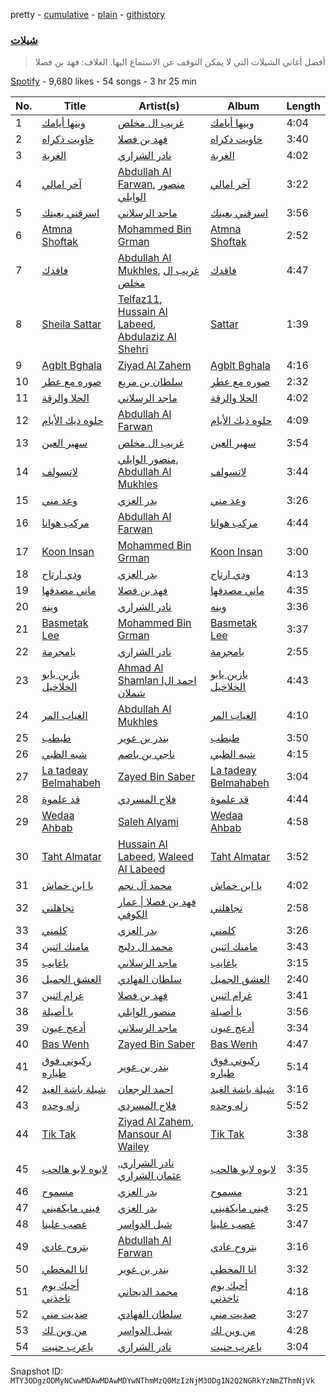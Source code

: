 pretty - [cumulative](/playlists/cumulative/37i9dQZF1DWTZ8jTY8g4MU.md) - [plain](/playlists/plain/37i9dQZF1DWTZ8jTY8g4MU) - [githistory](https://github.githistory.xyz/mackorone/spotify-playlist-archive/blob/main/playlists/plain/37i9dQZF1DWTZ8jTY8g4MU)

### [ شيلات](https://open.spotify.com/playlist/37i9dQZF1DWTZ8jTY8g4MU)

> أفضل أغاني الشيلات التي لا يمكن التوقف عن الاستماع اليها\. الغلاف: فهد بن فصلا

[Spotify](https://open.spotify.com/user/spotify) - 9,680 likes - 54 songs - 3 hr 25 min

| No. | Title | Artist(s) | Album | Length |
|---|---|---|---|---|
| 1 | [وينها أيامك](https://open.spotify.com/track/04TqNXSCZQwFmsR2CW3deb) | [غريب ال مخلص](https://open.spotify.com/artist/4uiWNcw39r8x9YG4WtoQep) | [وينها أيامك](https://open.spotify.com/album/6oxPZ7NoFWbv8FI1KbUD41) | 4:04 |
| 2 | [خاويت ذكراه](https://open.spotify.com/track/73xOibl20hlunR0U0oYBA0) | [فهد بن فصلا](https://open.spotify.com/artist/7DSLsFX6LgWuz3bJbPNfWg) | [خاويت ذكراه](https://open.spotify.com/album/64jWjJ9jxpM4spXX9QDqaf) | 3:40 |
| 3 | [الغربة](https://open.spotify.com/track/6AKDz8CoUy5pB28gSZ7CqJ) | [نادر الشراري](https://open.spotify.com/artist/6TO4yttkJH47KzzQEQXTKm) | [الغربة](https://open.spotify.com/album/3DZnSoRRssXDyf50hcX3DI) | 4:02 |
| 4 | [آخر امالي](https://open.spotify.com/track/4VUMevwK5WhDrEjxH7okJL) | [Abdullah Al Farwan](https://open.spotify.com/artist/7zjX652bWyemXyFFVhBnch), [منصور الوايلي](https://open.spotify.com/artist/6wgdTtjcI9FJnFJuJz70C4) | [آخر امالي](https://open.spotify.com/album/61PakJUPIbdvuMBPk8ZcOY) | 3:22 |
| 5 | [اسرقني بعينك](https://open.spotify.com/track/2btTUVu43lXrCQzHLGbg6S) | [ماجد الرسلاني](https://open.spotify.com/artist/1TrcFvtMbJqhog5XVABHlm) | [اسرقني بعينك](https://open.spotify.com/album/6KTTNe2nEBWO8dQjHk1HGA) | 3:56 |
| 6 | [Atmna Shoftak](https://open.spotify.com/track/5XARFcDeJmdjBTZXGDmUNJ) | [Mohammed Bin Grman](https://open.spotify.com/artist/5uFWoNmwcCxpZSq3RToSGr) | [Atmna Shoftak](https://open.spotify.com/album/1zu44llZrXAdX0XQgTDSxF) | 2:52 |
| 7 | [فاقدك](https://open.spotify.com/track/0xA6b2OppmTqMjojgf6Ipb) | [Abdullah Al Mukhles](https://open.spotify.com/artist/6SdRVw4NGUDFrTbWHXaUbH), [غريب ال مخلص](https://open.spotify.com/artist/4uiWNcw39r8x9YG4WtoQep) | [فاقدك](https://open.spotify.com/album/6MIsUhrJIZpJ0JqEIJEMtz) | 4:47 |
| 8 | [Sheila Sattar](https://open.spotify.com/track/3WIAH5gwrFhd4tJz0oyEZ9) | [Telfaz11](https://open.spotify.com/artist/5PVYhzRlwWI7OWgPBDDQkh), [Hussain Al Labeed](https://open.spotify.com/artist/57RLY6gST8c5vCtPygoHuy), [Abdulaziz Al Shehri](https://open.spotify.com/artist/6XbUXannvTDg5AzUWsal0t) | [Sattar](https://open.spotify.com/album/5zTkn4lFoPfW09RREtNxmr) | 1:39 |
| 9 | [Agblt Bghala](https://open.spotify.com/track/3HISZkVKGdicqfeytw8WRL) | [Ziyad Al Zahem](https://open.spotify.com/artist/6X48LcVZiaJrHUdyhikE08) | [Agblt Bghala](https://open.spotify.com/album/6ovX8eybx62I2LQe9Va6Jh) | 4:16 |
| 10 | [صوره مع عطر](https://open.spotify.com/track/1XF1YnaPNTuR4pmi66qBhm) | [سلطان بن مريع](https://open.spotify.com/artist/5fdMXGDe0P3wV5TbCowG5g) | [صوره مع عطر](https://open.spotify.com/album/2Cd7G567Nt0gLbAtppLUmf) | 2:32 |
| 11 | [الحلا والرقة](https://open.spotify.com/track/2I0JqlIwvI8AtR3M3v0oGe) | [ماجد الرسلاني](https://open.spotify.com/artist/1TrcFvtMbJqhog5XVABHlm) | [الحلا والرقة](https://open.spotify.com/album/1g5O0y3SyVcyQ5EyVjErTq) | 4:02 |
| 12 | [حلوه ذيك الأيام](https://open.spotify.com/track/7G9FvCGsh9sLMyKwcNudid) | [Abdullah Al Farwan](https://open.spotify.com/artist/7zjX652bWyemXyFFVhBnch) | [حلوه ذيك الأيام](https://open.spotify.com/album/0Lc1i8HzW08AGNG6Oy5l3R) | 4:09 |
| 13 | [سهير العين](https://open.spotify.com/track/2zZf1Wm2ywhK3g72JrnXT3) | [غريب ال مخلص](https://open.spotify.com/artist/4uiWNcw39r8x9YG4WtoQep) | [سهير العين](https://open.spotify.com/album/52shbS4MEusvwpe4paLGC9) | 3:54 |
| 14 | [لاتسولف](https://open.spotify.com/track/2uV7vMIRLxYleQpkHLBxIf) | [منصور الوايلي](https://open.spotify.com/artist/6wgdTtjcI9FJnFJuJz70C4), [Abdullah Al Mukhles](https://open.spotify.com/artist/6SdRVw4NGUDFrTbWHXaUbH) | [لاتسولف](https://open.spotify.com/album/1Y2q50EkNiy8ptFVujS2pd) | 3:44 |
| 15 | [وعد مني](https://open.spotify.com/track/2869XYduH4Dp3YfUwvroOe) | [بدر العزي](https://open.spotify.com/artist/3JgiCW6Za1Pvg0dnz7xsjy) | [وعد مني](https://open.spotify.com/album/5adznLBvnzA9GgW76kLOpD) | 3:26 |
| 16 | [مركب هوانا](https://open.spotify.com/track/3s8CTencXxfmKex6E5SU2S) | [Abdullah Al Farwan](https://open.spotify.com/artist/7zjX652bWyemXyFFVhBnch) | [مركب هوانا](https://open.spotify.com/album/4ZdqBiuajEZTUzbb6yEezB) | 4:44 |
| 17 | [Koon Insan](https://open.spotify.com/track/2hLkOauE0bNHoIDwJ45dFj) | [Mohammed Bin Grman](https://open.spotify.com/artist/5uFWoNmwcCxpZSq3RToSGr) | [Koon Insan](https://open.spotify.com/album/7E3LtuiAJK99BU9RPPPmUl) | 3:00 |
| 18 | [ودي ارتاح](https://open.spotify.com/track/0yUb1n9E4tp3uf6hd6xvlM) | [بدر العزي](https://open.spotify.com/artist/3JgiCW6Za1Pvg0dnz7xsjy) | [ودي ارتاح](https://open.spotify.com/album/2L824hI35nFE6g47DlImJp) | 4:13 |
| 19 | [ماني مصدقها](https://open.spotify.com/track/0fIKhy4BBJJ5flq3GwySkD) | [فهد بن فصلا](https://open.spotify.com/artist/7DSLsFX6LgWuz3bJbPNfWg) | [ماني مصدقها](https://open.spotify.com/album/5dP4DRjie6bVwsxXyqeQw5) | 4:35 |
| 20 | [وينه](https://open.spotify.com/track/4gYCz0aEcywZ3yY5HStjCn) | [نادر الشراري](https://open.spotify.com/artist/6TO4yttkJH47KzzQEQXTKm) | [وينه](https://open.spotify.com/album/23LvBPe1UpqU3KQUelauno) | 3:36 |
| 21 | [Basmetak Lee](https://open.spotify.com/track/5Yf4UF6cYLsoG6ePHDC1ec) | [Mohammed Bin Grman](https://open.spotify.com/artist/5uFWoNmwcCxpZSq3RToSGr) | [Basmetak Lee](https://open.spotify.com/album/73clqKMKrQ3WZOBZbqPYOU) | 3:37 |
| 22 | [يامجرمة](https://open.spotify.com/track/1ZsJGnLQ6Dz8IKGdjlwsz6) | [نادر الشراري](https://open.spotify.com/artist/6TO4yttkJH47KzzQEQXTKm) | [يامجرمة](https://open.spotify.com/album/3qGwl0Gu4UGJqjekXuGs6S) | 2:55 |
| 23 | [يازين يابو الخلاخيل](https://open.spotify.com/track/3FvDdjshs2Jn1nEx4OvUnJ) | [Ahmad Al Shamlan Iاحمد ال شملان](https://open.spotify.com/artist/0gx2Hvx3UF3qteLYY3c4YV) | [يازين يابو الخلاخيل](https://open.spotify.com/album/4H9DKcjhgjuCGYxi2AoFQG) | 4:43 |
| 24 | [الغياب المر](https://open.spotify.com/track/6KGZkRIA9deMBQa1ywMShu) | [Abdullah Al Mukhles](https://open.spotify.com/artist/6SdRVw4NGUDFrTbWHXaUbH) | [الغياب المر](https://open.spotify.com/album/6u5cIVtWaay6QsamJuBfYt) | 4:10 |
| 25 | [طبطب](https://open.spotify.com/track/34iXouLD9DE3bBa2pmInEF) | [بندر بن عوير](https://open.spotify.com/artist/3AEPOScEpyXGfeHa3scvkm) | [طبطب](https://open.spotify.com/album/46Eugjxm41rG3MfPB0c5VC) | 3:50 |
| 26 | [شبه الظبي](https://open.spotify.com/track/5ualLmOR4a5jJJnnITLtYc) | [ناجي بن باصم](https://open.spotify.com/artist/3QoDkgQ6jQvy610IiOqPiR) | [شبه الظبي](https://open.spotify.com/album/35nYR6qG6EiBqtSaB9vrDa) | 4:15 |
| 27 | [La tadeay Belmahabeh](https://open.spotify.com/track/6LTjugDnOwFFlLy8mfCWJN) | [Zayed Bin Saber](https://open.spotify.com/artist/0TNuRg9zAJbDy4chgGD4Cs) | [La tadeay Belmahabeh](https://open.spotify.com/album/3KABKr2xB3xOR6UlTtip5L) | 3:04 |
| 28 | [قد علموة](https://open.spotify.com/track/32erzTQUUgGoCsqnpp0Wd8) | [فلاح المسردي](https://open.spotify.com/artist/21Thm4pTSbEQCsFEbausED) | [قد علموة](https://open.spotify.com/album/5FOH3Ti6fCHQHaVMWMlueJ) | 4:44 |
| 29 | [Wedaa Ahbab](https://open.spotify.com/track/621bdki1XqcmcrfM2qtsGv) | [Saleh Alyami](https://open.spotify.com/artist/0EHQN1RzPBV4c1iPv8m5ln) | [Wedaa Ahbab](https://open.spotify.com/album/4dwxIqFq6qtyj8757DkLaG) | 4:58 |
| 30 | [Taht Almatar](https://open.spotify.com/track/6BrH7iaWBkHlmuKfTulkC1) | [Hussain Al Labeed](https://open.spotify.com/artist/57RLY6gST8c5vCtPygoHuy), [Waleed Al Labeed](https://open.spotify.com/artist/54WeFgRgJGUZIWEYmcyUMf) | [Taht Almatar](https://open.spotify.com/album/4tcggWhIWquh4TLAk1IOnT) | 3:52 |
| 31 | [‎يا ابن خماش](https://open.spotify.com/track/5poJi9KfMINtm0sZ06nSoD) | [محمد آل نجم](https://open.spotify.com/artist/6XFaew6NT18YAjTawaYaTI) | [‎يا ابن خماش](https://open.spotify.com/album/74qnorGX715jcLNRMmMSds) | 4:02 |
| 32 | [تجاهلني](https://open.spotify.com/track/6KGGBeH3rOopzg40XZ6Ser) | [فهد بن فصلا \| عمار الكوفي](https://open.spotify.com/artist/3kOlunmQrCQNixsuyALR7q) | [تجاهلني](https://open.spotify.com/album/3JD3t04qrQnYYq7mwoSS1F) | 2:58 |
| 33 | [كلمني](https://open.spotify.com/track/4SWldutKma2NvU850zeEkd) | [بدر العزي](https://open.spotify.com/artist/3JgiCW6Za1Pvg0dnz7xsjy) | [كلمني](https://open.spotify.com/album/04aRoZxBPhR6aYvTkC7f6F) | 3:26 |
| 34 | [مامنك اثنين](https://open.spotify.com/track/35EGTBHsIEIfGhxLyAriZy) | [محمد ال دلبج](https://open.spotify.com/artist/5XG8NKC339RvmX5uMkrwT6) | [مامنك اثنين](https://open.spotify.com/album/0IhhAgrgoiOeSHDJwokJzZ) | 3:43 |
| 35 | [ياغايب](https://open.spotify.com/track/0H66amn66zZeVCCXjUTdMS) | [ماجد الرسلاني](https://open.spotify.com/artist/1TrcFvtMbJqhog5XVABHlm) | [ياغايب](https://open.spotify.com/album/48GgeOcOFdhU2bVLLfqyzn) | 3:15 |
| 36 | [العشق الجميل](https://open.spotify.com/track/1E6NxvgjVll87cMrMZPZhq) | [سلطان الفهادي](https://open.spotify.com/artist/2O4xS58wSf51BKELtixdQu) | [العشق الجميل](https://open.spotify.com/album/6hRg311Va2xhZ5PUOiHajd) | 2:40 |
| 37 | [غرام اثنين](https://open.spotify.com/track/2njDH5SC3ETAiGb484I9BR) | [فهد بن فصلا](https://open.spotify.com/artist/7DSLsFX6LgWuz3bJbPNfWg) | [غرام اثنين](https://open.spotify.com/album/05Ypu2Ubz44KiU1FOYfTcV) | 3:41 |
| 38 | [يا أصيلة](https://open.spotify.com/track/4HqBacXw1IKtaL9eQNhJ12) | [منصور الوايلي](https://open.spotify.com/artist/6wgdTtjcI9FJnFJuJz70C4) | [يا أصيلة](https://open.spotify.com/album/5uBPZ8QDsSL3xaZ6F9Pbws) | 3:56 |
| 39 | [أدعج عيون](https://open.spotify.com/track/3L0rLqS7wCn0qi7D5kgEQ0) | [ماجد الرسلاني](https://open.spotify.com/artist/1TrcFvtMbJqhog5XVABHlm) | [أدعج عيون](https://open.spotify.com/album/5cOcNb7qAXUcskBBe2tk6i) | 3:34 |
| 40 | [Bas Wenh](https://open.spotify.com/track/50b8yDKb6RDZtaxMYN3PUe) | [Zayed Bin Saber](https://open.spotify.com/artist/0TNuRg9zAJbDy4chgGD4Cs) | [Bas Wenh](https://open.spotify.com/album/4esCyXD8PmyQ2ctfE0asUA) | 4:47 |
| 41 | [ركبوني فوق طياره](https://open.spotify.com/track/4DLRpoNORbVCoJDyHAAkQN) | [بندر بن عوير](https://open.spotify.com/artist/3AEPOScEpyXGfeHa3scvkm) | [ركبوني فوق طياره](https://open.spotify.com/album/4z82K4NZ8c5UcZQ2Y3Izyv) | 5:14 |
| 42 | [شيلة باشة الغيد](https://open.spotify.com/track/1cpFmgqr8gAX0XDhju3fem) | [احمد الرجعان](https://open.spotify.com/artist/0xGGbhWB0r6qFy00mvn2VS) | [شيلة باشة الغيد](https://open.spotify.com/album/65SWMjnQNZACKRFZIrbnpd) | 3:16 |
| 43 | [زله وحده](https://open.spotify.com/track/7sjZX9RQ3zY1C925ro4p9H) | [فلاح المسردي](https://open.spotify.com/artist/21Thm4pTSbEQCsFEbausED) | [زله وحده](https://open.spotify.com/album/59TT0Uwjy06Ai5rFXBo7Ll) | 5:52 |
| 44 | [Tik Tak](https://open.spotify.com/track/37Dij6t00vGWiebXZBqCtB) | [Ziyad Al Zahem](https://open.spotify.com/artist/6X48LcVZiaJrHUdyhikE08), [Mansour Al Wailey](https://open.spotify.com/artist/0Qij0wHzhhvpitpc9KzX6U) | [Tik Tak](https://open.spotify.com/album/57xSDIcbzJUCalSL79eOzX) | 3:38 |
| 45 | [لابوه لابو هالحب](https://open.spotify.com/track/5XebGkoQ956PgZOX2YQB2v) | [نادر الشراري](https://open.spotify.com/artist/6TO4yttkJH47KzzQEQXTKm), [عثمان الشراري](https://open.spotify.com/artist/0YsNrTZe7uAUGwdPmLPNgT) | [لابوه لابو هالحب](https://open.spotify.com/album/61wffZ8ddJ6YQdY7os9PWp) | 3:35 |
| 46 | [مسموح](https://open.spotify.com/track/47vhMaoRykFM1C4HspBXG0) | [بدر العزي](https://open.spotify.com/artist/3JgiCW6Za1Pvg0dnz7xsjy) | [مسموح](https://open.spotify.com/album/2sE39ge2pRfWG4UGdaqd0Q) | 3:21 |
| 47 | [فيني مايكفيني](https://open.spotify.com/track/5np7Iyt9i8EDmKSpSVJR58) | [بدر العزي](https://open.spotify.com/artist/3JgiCW6Za1Pvg0dnz7xsjy) | [فيني مايكفيني](https://open.spotify.com/album/3x0qCf5FPJ96XQS1X4xUvt) | 3:25 |
| 48 | [غصب علينا](https://open.spotify.com/track/6yNbgI21IGouhgPQ5UkrA3) | [شبل الدواسر](https://open.spotify.com/artist/2Nr9HFrird38vSsf663IR3) | [غصب علينا](https://open.spotify.com/album/6yw58FnheKdVDaPYsvyTJd) | 3:47 |
| 49 | [بتروح عادي](https://open.spotify.com/track/5EV02yzvrRIECmP67v53Do) | [Abdullah Al Farwan](https://open.spotify.com/artist/7zjX652bWyemXyFFVhBnch) | [بتروح عادي](https://open.spotify.com/album/4RPceVZW72FOh9mo7oXLPB) | 3:16 |
| 50 | [انا المخطي](https://open.spotify.com/track/3JzpfzTYzuu8ht2l62fhr1) | [بندر بن عوير](https://open.spotify.com/artist/3AEPOScEpyXGfeHa3scvkm) | [انا المخطي](https://open.spotify.com/album/0iy88of5hWokaz8lg6UfBW) | 3:32 |
| 51 | [أحبك يوم تاخذني](https://open.spotify.com/track/4eLMkrYnqxRGmNSchxoGy6) | [محمد الديحاني](https://open.spotify.com/artist/4omgo2tmAfhkk3hizsuHzb) | [أحبك يوم تاخذني](https://open.spotify.com/album/2wd6hOMXwP04aZU1cb9GCy) | 4:18 |
| 52 | [صديت مني](https://open.spotify.com/track/2QBbWw5fFAElRWyqnZ07Wj) | [سلطان الفهادي](https://open.spotify.com/artist/2O4xS58wSf51BKELtixdQu) | [صديت مني](https://open.spotify.com/album/0gyBt500cAV6CeFbbtfWa3) | 3:27 |
| 53 | [من وين لك](https://open.spotify.com/track/3pmg5RPTBFLPHFE3LIAouB) | [شبل الدواسر](https://open.spotify.com/artist/2Nr9HFrird38vSsf663IR3) | [من وين لك](https://open.spotify.com/album/6jTqc67zbsEmDuaGNjFmJ1) | 4:28 |
| 54 | [ياعرب حنيت](https://open.spotify.com/track/1szjUAlwmyS5cCrz7yaoCf) | [نادر الشراري](https://open.spotify.com/artist/6TO4yttkJH47KzzQEQXTKm) | [ياعرب حنيت](https://open.spotify.com/album/4IcitKb3SkUlfaqGKEvO70) | 3:04 |

Snapshot ID: `MTY3ODgzODMyNCwwMDAwMDAwMDYwNThmMzQ0MzIzNjM3ODg1N2Q2NGRkYzNmZThmNjVk`
